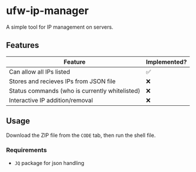 # ufw-ip-manager

A simple tool for IP management on servers.

## Features
| Feature    | Implemented? |
| -------- | ------- |
|Can allow all IPs listed|✅|
|Stores and recieves IPs from JSON file|❌|
|Status commands (who is currently whitelisted)|❌|
|Interactive IP addition/removal|❌|

## Usage

Download the ZIP file from the `CODE` tab, then run the shell file.

### Requirements
- `JQ` package for json handling